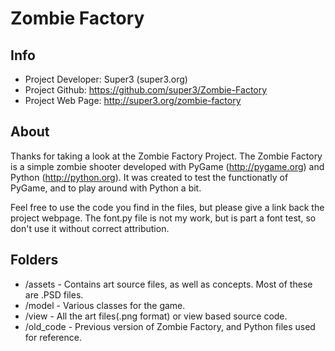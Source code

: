 Zombie Factory
=============

Info
-------
* Project Developer: Super3 (super3.org)
* Project Github: https://github.com/super3/Zombie-Factory
* Project Web Page: http://super3.org/zombie-factory

About
-------
Thanks for taking a look at the Zombie Factory Project. The Zombie Factory is a simple
zombie shooter developed with PyGame (http://pygame.org) and Python (http://python.org).
It was created to test the functionatly of PyGame, and to play around with Python a bit. 

Feel free to use the code you find in the files, but please give a link back the project webpage.
The font.py file is not my work, but is part a font test, so don't use it without correct attribution. 

Folders
-------
* /assets - Contains art source files, as well as concepts. Most of these are .PSD files.
* /model - Various classes for the game. 
* /view - All the art files(.png format) or view based source code.
* /old_code - Previous version of Zombie Factory, and Python files used for reference. 